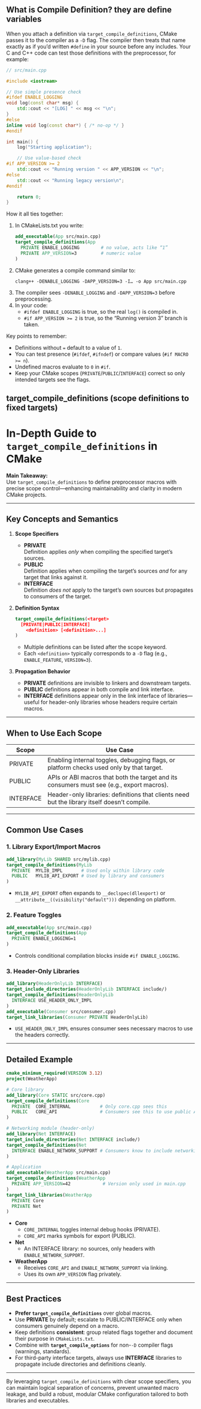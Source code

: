 
## What is Compile Definition? they are define variables

When you attach a definition via `target_compile_definitions`, CMake passes it to the compiler as a `-D` flag. The compiler then treats that name exactly as if you’d written `#define` in your source before any includes. Your C and C++ code can test those definitions with the preprocessor, for example:

```cpp
// src/main.cpp

#include <iostream>

// Use simple presence check
#ifdef ENABLE_LOGGING
void log(const char* msg) {
    std::cout << "[LOG] " << msg << "\n";
}
#else
inline void log(const char*) { /* no‐op */ }
#endif

int main() {
    log("Starting application");

    // Use value‐based check
#if APP_VERSION >= 2
    std::cout << "Running version " << APP_VERSION << "\n";
#else
    std::cout << "Running legacy version\n";
#endif

    return 0;
}
```

How it all ties together:

1. In CMakeLists.txt you write:
   ```cmake
   add_executable(App src/main.cpp)
   target_compile_definitions(App
     PRIVATE ENABLE_LOGGING        # no value, acts like “1”
     PRIVATE APP_VERSION=3         # numeric value
   )
   ```
2. CMake generates a compile command similar to:
   ```
   clang++ -DENABLE_LOGGING -DAPP_VERSION=3 -I… -o App src/main.cpp
   ```
3. The compiler sees `-DENABLE_LOGGING` and `-DAPP_VERSION=3` before preprocessing.  
4. In your code:
   - `#ifdef ENABLE_LOGGING` is true, so the real `log()` is compiled in.
   - `#if APP_VERSION >= 2` is true, so the “Running version 3” branch is taken.

Key points to remember:
- Definitions without `=` default to a value of `1`.  
- You can test presence (`#ifdef`, `#ifndef`) or compare values (`#if MACRO >= n`).  
- Undefined macros evaluate to `0` in `#if`.  
- Keep your CMake scopes (`PRIVATE`/`PUBLIC`/`INTERFACE`) correct so only intended targets see the flags.

## target_compile_definitions (scope definitions to fixed targets)

# In-Depth Guide to `target_compile_definitions` in CMake

**Main Takeaway:**  
Use `target_compile_definitions` to define preprocessor macros with precise scope control—enhancing maintainability and clarity in modern CMake projects.

***

## Key Concepts and Semantics

1. **Scope Specifiers**  
   - **PRIVATE**  
     Definition applies _only_ when compiling the specified target’s sources.  
   - **PUBLIC**  
     Definition applies when compiling the target’s sources _and_ for any target that links against it.  
   - **INTERFACE**  
     Definition _does not_ apply to the target’s own sources but propagates to consumers of the target.

2. **Definition Syntax**  
   ```cmake
   target_compile_definitions(<target>
     [PRIVATE|PUBLIC|INTERFACE]
       <definition> [<definition>...]
   )
   ```
   - Multiple definitions can be listed after the scope keyword.
   - Each `<definition>` typically corresponds to a `-D` flag (e.g., `ENABLE_FEATURE`, `VERSION=3`).

3. **Propagation Behavior**  
   - **PRIVATE** definitions are invisible to linkers and downstream targets.  
   - **PUBLIC** definitions appear in both compile and link interface.  
   - **INTERFACE** definitions appear only in the link interface of libraries—useful for header-only libraries whose headers require certain macros.

***

## When to Use Each Scope

| Scope      | Use Case                                                                                 |
|------------|------------------------------------------------------------------------------------------|
| PRIVATE    | Enabling internal toggles, debugging flags, or platform checks used only by that target. |
| PUBLIC     | APIs or ABI macros that both the target and its consumers must see (e.g., export macros).|
| INTERFACE  | Header-only libraries: definitions that clients need but the library itself doesn’t compile.|

***

## Common Use Cases

### 1. Library Export/Import Macros  
```cmake
add_library(MyLib SHARED src/mylib.cpp)
target_compile_definitions(MyLib
  PRIVATE  MYLIB_IMPL       # Used only within library code
  PUBLIC   MYLIB_API_EXPORT # Used by library and consumers
)
```
- `MYLIB_API_EXPORT` often expands to `__declspec(dllexport)` or `__attribute__((visibility("default")))` depending on platform.

### 2. Feature Toggles  
```cmake
add_executable(App src/main.cpp)
target_compile_definitions(App
  PRIVATE ENABLE_LOGGING=1
)
```
- Controls conditional compilation blocks inside `#if ENABLE_LOGGING`.

### 3. Header-Only Libraries  
```cmake
add_library(HeaderOnlyLib INTERFACE)
target_include_directories(HeaderOnlyLib INTERFACE include/)
target_compile_definitions(HeaderOnlyLib
  INTERFACE USE_HEADER_ONLY_IMPL
)
add_executable(Consumer src/consumer.cpp)
target_link_libraries(Consumer PRIVATE HeaderOnlyLib)
```
- `USE_HEADER_ONLY_IMPL` ensures consumer sees necessary macros to use the headers correctly.

***

## Detailed Example

```cmake
cmake_minimum_required(VERSION 3.12)
project(WeatherApp)

# Core library
add_library(Core STATIC src/core.cpp)
target_compile_definitions(Core
  PRIVATE  CORE_INTERNAL           # Only core.cpp sees this
  PUBLIC   CORE_API                # Consumers see this to use public API
)

# Networking module (header-only)
add_library(Net INTERFACE)
target_include_directories(Net INTERFACE include/)
target_compile_definitions(Net
  INTERFACE ENABLE_NETWORK_SUPPORT # Consumers know to include networking headers
)

# Application
add_executable(WeatherApp src/main.cpp)
target_compile_definitions(WeatherApp
  PRIVATE APP_VERSION=42            # Version only used in main.cpp
)
target_link_libraries(WeatherApp
  PRIVATE Core
  PRIVATE Net
)
```

- **Core**  
  - `CORE_INTERNAL` toggles internal debug hooks (PRIVATE).  
  - `CORE_API` marks symbols for export (PUBLIC).  
- **Net**  
  - An INTERFACE library: no sources, only headers with `ENABLE_NETWORK_SUPPORT`.  
- **WeatherApp**  
  - Receives `CORE_API` and `ENABLE_NETWORK_SUPPORT` via linking.  
  - Uses its own `APP_VERSION` flag privately.

***

## Best Practices

- **Prefer `target_compile_definitions`** over global macros.  
- Use **PRIVATE** by default; escalate to PUBLIC/INTERFACE only when consumers genuinely depend on a macro.  
- Keep definitions **consistent**: group related flags together and document their purpose in `CMakeLists.txt`.  
- Combine with **`target_compile_options`** for non-`-D` compiler flags (warnings, standards).  
- For third-party interface targets, always use **INTERFACE** libraries to propagate include directories and definitions cleanly.

***

By leveraging `target_compile_definitions` with clear scope specifiers, you can maintain logical separation of concerns, prevent unwanted macro leakage, and build a robust, modular CMake configuration tailored to both libraries and executables.